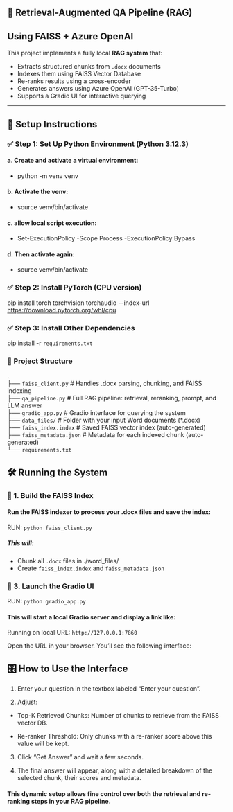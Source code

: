 ## 🧠 Retrieval-Augmented QA Pipeline (RAG) 
## Using FAISS + Azure OpenAI

This project implements a fully local **RAG system** that:
- Extracts structured chunks from `.docx` documents
- Indexes them using FAISS Vector Database
- Re-ranks results using a cross-encoder
- Generates answers using Azure OpenAI (GPT-35-Turbo)
- Supports a Gradio UI for interactive querying

---

## 🚀 Setup Instructions

### ✅ Step 1: Set Up Python Environment (Python 3.12.3)

#### a. Create and activate a virtual environment: <br>
- python -m venv venv

#### b. Activate the venv: <br>
- source venv/bin/activate <br>

#### c. allow local script execution: <br>
- Set-ExecutionPolicy -Scope Process -ExecutionPolicy Bypass <br>

#### d. Then activate again: <br>
- source venv/bin/activate <br>

### ✅ Step 2: Install PyTorch (CPU version)
pip install torch torchvision torchaudio --index-url https://download.pytorch.org/whl/cpu

### ✅ Step 3: Install Other Dependencies
pip install -r `requirements.txt`

### 🧩 Project Structure
. <br>
├── `faiss_client.py`       # Handles .docx parsing, chunking, and FAISS indexing <br>
├── `qa_pipeline.py`         # Full RAG pipeline: retrieval, reranking, prompt, and LLM answer <br>
├── `gradio_app.py`          # Gradio interface for querying the system <br>
├── `data_files/`            # Folder with your input Word documents (*.docx) <br>
├── `faiss_index.index`      # Saved FAISS vector index (auto-generated) <br>
├── `faiss_metadata.json`    # Metadata for each indexed chunk (auto-generated) <br>
└── `requirements.txt`



## 🛠️ Running the System

### 🔹 1. Build the FAISS Index
#### Run the FAISS indexer to process your .docx files and save the index:
RUN: `python faiss_client.py`

##### This will: <br>
- Chunk all `.docx` files in ./word_files/ <br>
- Create `faiss_index.index` and `faiss_metadata.json` 

### 🔹 3. Launch the Gradio UI
RUN: `python gradio_app.py` <br>

#### This will start a local Gradio server and display a link like: <br>
Running on local URL: `http://127.0.0.1:7860`

Open the URL in your browser. You’ll see the following interface:
<!-- images/diagram.png -->


##  🎛️ How to Use the Interface
1. Enter your question in the textbox labeled “Enter your question”.

2. Adjust:

- Top-K Retrieved Chunks: Number of chunks to retrieve from the FAISS vector DB.

- Re-ranker Threshold: Only chunks with a re-ranker score above this value will be kept.

3. Click “Get Answer” and wait a few seconds.

4. The final answer will appear, along with a detailed breakdown of the selected chunk, their scores and metadata.

#### This dynamic setup allows fine control over both the retrieval and re-ranking steps in your RAG pipeline.
